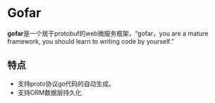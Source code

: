 # Gofar
**gofar**是一个居于protobuf的web微服务框架，“gofar，you are a mature framework, you should learn to writing code by yourself.”
## 特点
 - 支持proto协议go代码的自动生成。  
 - 支持ORM数据层持久化
